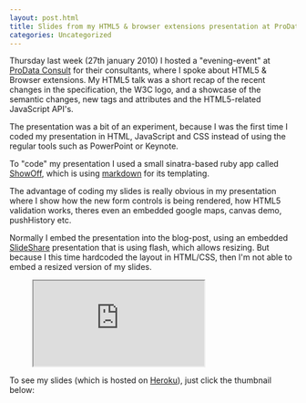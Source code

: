 ```yaml
---
layout: post.html
title: Slides from my HTML5 & browser extensions presentation at ProData Consult
categories: Uncategorized
---
```


Thursday last week (27th january 2010) I hosted a "evening-event" at <a href="http://prodata.dk" target="_blank">ProData Consult</a> for their consultants, where I spoke about HTML5 &amp; Browser extensions. My HTML5 talk was a short recap of the recent changes in the specification, the W3C logo, and a showcase of the semantic changes, new tags and attributes and the HTML5-related JavaScript API's.

The presentation was a bit of an experiment, because I was the first time I coded my presentation in HTML, JavaScript and CSS instead of using the regular tools such as PowerPoint or Keynote.

<!--more-->

To "code" my presentation I used a small sinatra-based ruby app called <a href="https://github.com/schacon/showoff" target="_blank">ShowOff</a>, which is using <a href="http://daringfireball.net/projects/markdown/" target="_blank">markdown</a> for its templating.

The advantage of coding my slides is really obvious in my presentation where I show how the new form controls is being rendered, how HTML5 validation works, theres even an embedded google maps, canvas demo, pushHistory etc.

Normally I embed the presentation into the blog-post, using an embedded <a href="http://www.slideshare.net/auchenberg" target="_blank">SlideShare</a> presentation that is using flash, which allows resizing. But because I this time hardcoded the layout in HTML/CSS, then I'm not able to embed a resized version of my slides.

<figure class="slides">
  <iframe src="http://auchenberg-html5.heroku.com/#1"></iframe>
</figure>


To see my slides (which is hosted on <a href="http://auchenberg-html5.heroku.com/#1">Heroku</a>), just click the thumbnail below:




